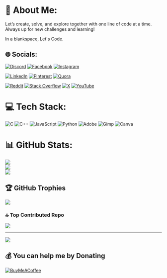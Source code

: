 # 💫 About Me:
Let’s create, solve, and explore together with one line of code at a time. Always up for new challenges and learning!

In a blankspace, Let's Code.

## 🌐 Socials:


[![Discord](https://img.shields.io/badge/Discord-%237289DA.svg?logo=discord&logoColor=white)](https://discord.gg/_bishalshrestha) 
[![Facebook](https://img.shields.io/badge/Facebook-%231877F2.svg?logo=Facebook&logoColor=white)](https://facebook.com/profile.php?id=100067072687802) 
[![Instagram](https://img.shields.io/badge/Instagram-%23E4405F.svg?logo=Instagram&logoColor=white)](https://instagram.com/bs52.py)


[![LinkedIn](https://img.shields.io/badge/LinkedIn-%230077B5.svg?logo=linkedin&logoColor=white)](https://linkedin.com/in/bishal-shrestha-2b05b1302) 
[![Pinterest](https://img.shields.io/badge/Pinterest-%23E60023.svg?logo=Pinterest&logoColor=white)](https://pinterest.com/bs426808) 
[![Quora](https://img.shields.io/badge/Quora-%23B92B27.svg?logo=Quora&logoColor=white)](https://quora.com/profile/BishalABPS52)


[![Reddit](https://img.shields.io/badge/Reddit-%23FF4500.svg?logo=Reddit&logoColor=white)](https://reddit.com/user/ABPS52) 
[![Stack Overflow](https://img.shields.io/badge/-Stackoverflow-FE7A16?logo=stack-overflow&logoColor=white)](https://stackoverflow.com/users/28274392) 
[![X](https://img.shields.io/badge/X-black.svg?logo=X&logoColor=white)](https://x.com/@BishalS85851861) 
[![YouTube](https://img.shields.io/badge/YouTube-%23FF0000.svg?logo=YouTube&logoColor=white)](https://youtube.com/@ai_aether_ai)

# 💻 Tech Stack:
![C](https://img.shields.io/badge/c-%2300599C.svg?style=plastic&logo=c&logoColor=white) ![C++](https://img.shields.io/badge/c++-%2300599C.svg?style=plastic&logo=c%2B%2B&logoColor=white) ![JavaScript](https://img.shields.io/badge/javascript-%23323330.svg?style=plastic&logo=javascript&logoColor=%23F7DF1E) ![Python](https://img.shields.io/badge/python-3670A0?style=plastic&logo=python&logoColor=ffdd54) ![Adobe](https://img.shields.io/badge/adobe-%23FF0000.svg?style=plastic&logo=adobe&logoColor=white) ![Gimp](https://img.shields.io/badge/Gimp-657D8B?style=plastic&logo=gimp&logoColor=FFFFFF) ![Canva](https://img.shields.io/badge/Canva-%2300C4CC.svg?style=plastic&logo=Canva&logoColor=white)

# 📊 GitHub Stats:
![](https://github-readme-stats.vercel.app/api?username=BishalABPS52&theme=dark&hide_border=false&include_all_commits=true&count_private=true)<br/>
![](https://github-readme-streak-stats.herokuapp.com/?user=BishalABPS52&theme=dark&hide_border=false)<br/>
![](https://github-readme-stats.vercel.app/api/top-langs/?username=BishalABPS52&theme=dark&hide_border=false&include_all_commits=true&count_private=true&layout=compact)

## 🏆 GitHub Trophies
![](https://github-profile-trophy.vercel.app/?username=BishalABPS52&theme=radical&no-frame=true&no-bg=true&margin-w=4)

### 🔝 Top Contributed Repo
![](https://github-contributor-stats.vercel.app/api?username=BishalABPS52&limit=5&theme=transparent&combine_all_yearly_contributions=true)

---
[![](https://visitcount.itsvg.in/api?id=BishalABPS52&icon=0&color=1)](https://visitcount.itsvg.in)

## 💰 You can help me by Donating
[![BuyMeACoffee](https://img.shields.io/badge/Buy%20Me%20a%20Coffee-ffdd00?style=for-the-badge&logo=buy-me-a-coffee&logoColor=black)](https://buymeacoffee.com/bs52.py)

<!-- Proudly created with GPRM ( https://gprm.itsvg.in ) -->
